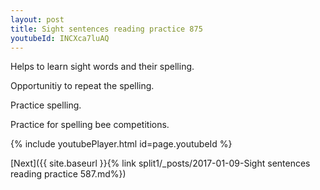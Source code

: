 ```yaml
---
layout: post
title: Sight sentences reading practice 875
youtubeId: INCXca7luAQ
---
```

 
 
Helps to learn sight words and their spelling.

Opportunitiy to repeat the spelling. 

Practice spelling. 
 
Practice for spelling bee competitions. 
 
{% include youtubePlayer.html id=page.youtubeId %}
 
 

[Next]({{ site.baseurl }}{% link  split1/_posts/2017-01-09-Sight sentences reading practice 587.md%})
 
